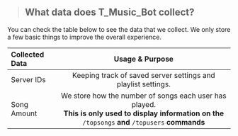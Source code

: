 > ## **What data does T_Music_Bot collect?**

You can check the table below to see the data that we collect.
We only store a few basic things to improve the overall experience.

| Collected Data | Usage & Purpose |
| :------------- | :----------: |
| Server IDs | Keeping track of saved server settings and playlist settings. |
| Song Amount | We store how the number of songs each user has played.<br>**This is only used to display information on the** `/topsongs` **and** `/topusers` **commands** |

